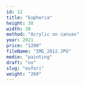 ```yaml
---
id: 12
title: "Euphoria"
height: 30
width: 30
method: "Acrylic on canvas"
year: 2021
price: "1200"
fileName: "IMG_2812.JPG"
medie: "painting"
draft: "no"
slug: "eufori"
weight: "260"
---
```

